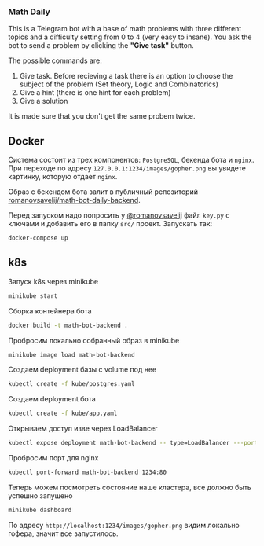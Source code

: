 ### Math Daily

This is a Telegram bot with a base of math problems with three different topics and a difficulty setting from 0 to 4 (very easy to insane).
You ask the bot to send a problem by clicking the **"Give task"** button. 

The possible commands are:
1. Give task. Before recieving a task there is an option to choose the subject of the problem (Set theory, Logic and Combinatorics)
1. Give a hint (there is one hint for each problem)
2. Give a solution

It is made sure that you don't get the same probem twice.



## Docker

Система состоит из трех компонентов: `PostgreSQL`, бекенда бота и `nginx`. При переходе по адресу `127.0.0.1:1234/images/gopher.png` вы увидете картинку, которую отдает `nginx`. 

Образ с бекендом бота залит в публичный репозиторий [romanovsavelij/math-bot-daily-backend](https://hub.docker.com/r/romanovsavelij/math-bot-daily-backend). 

Перед запуском надо попросить у [@romanovsavelij](https://t.me/romanovsavelij) файл `key.py` с ключами и добавить его в папку `src/` проект. 
Запускать так:
```bash
docker-compose up
```

## k8s

Запуск k8s через minikube
```bash
minikube start
```

Сборка контейнера бота
```bash
docker build -t math-bot-backend .
```

Пробросим локально собранный образ в minikube
```bash
minikube image load math-bot-backend
```

Создаем deployment базы с volume под нее
```bash
kubectl create -f kube/postgres.yaml
```

Создаем deployment бота
```bash
kubectl create -f kube/app.yaml
```

Открываем доступ изве через LoadBalancer
```bash
kubectl expose deployment math-bot-backend -- type=LoadBalancer ---port=8080
```

Пробросим порт для nginx
```bash
kubectl port-forward math-bot-backend 1234:80
```

Теперь можем посмотреть состояние наше кластера, все должно быть успешно запущено
```bash
minikube dashboard
```

По адресу `http://localhost:1234/images/gopher.png` видим локально гофера, значит все запустилось. 
